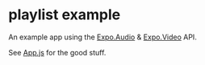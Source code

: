 # playlist example

An example app using the [Expo.Audio](https://docs.expo.io/versions/latest/sdk/audio/) & [Expo.Video](https://docs.expo.io/versions/latest/sdk/video/) API.

See [App.js](https://github.com/expo/playlist-example/blob/master/App.js) for the good stuff.
